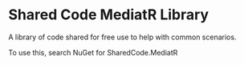 # Shared Code MediatR Library

A library of code shared for free use to help with common scenarios.

To use this, search NuGet for SharedCode.MediatR
